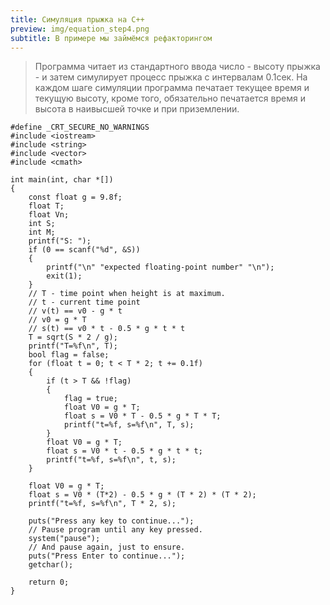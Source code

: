 ```yaml
---
title: Симуляция прыжка на C++
preview: img/equation_step4.png
subtitle: В примере мы займёмся рефакторингом
---
```




> Программа читает из стандартного ввода число - высоту прыжка - и затем симулирует процесс
 прыжка с интервалам 0.1сек. На каждом шаге симуляции программа печатает текущее время и текущую высоту,
 кроме того, обязательно печатается время и высота в наивысшей точке и при приземлении.

```
#define _CRT_SECURE_NO_WARNINGS
#include <iostream>
#include <string>
#include <vector>
#include <cmath>

int main(int, char *[])
{
	const float g = 9.8f;
	float T;
	float Vn;
	int S;
	int M;
	printf("S: ");
	if (0 == scanf("%d", &S))
	{
		printf("\n" "expected floating-point number" "\n");
		exit(1);
	}
	// T - time point when height is at maximum.
	// t - current time point
	// v(t) == v0 - g * t
	// v0 = g * T
	// s(t) == v0 * t - 0.5 * g * t * t
	T = sqrt(S * 2 / g);
	printf("T=%f\n", T);
	bool flag = false;
	for (float t = 0; t < T * 2; t += 0.1f)
	{
		if (t > T && !flag)
		{
			flag = true;
			float V0 = g * T;
			float s = V0 * T - 0.5 * g * T * T;
			printf("t=%f, s=%f\n", T, s);
		}
		float V0 = g * T;
		float s = V0 * t - 0.5 * g * t * t;
		printf("t=%f, s=%f\n", t, s);
	}

	float V0 = g * T;
	float s = V0 * (T*2) - 0.5 * g * (T * 2) * (T * 2);
	printf("t=%f, s=%f\n", T * 2, s);

	puts("Press any key to continue...");
	// Pause program until any key pressed.
	system("pause");
	// And pause again, just to ensure.
	puts("Press Enter to continue...");
	getchar();

	return 0;
}
```
